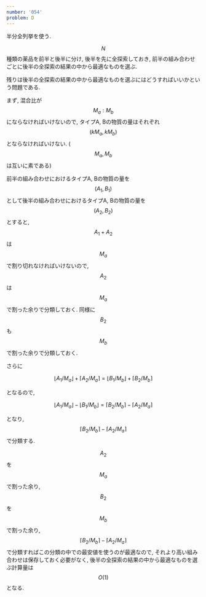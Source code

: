 ```yaml
---
number: '054'
problem: D
---
```

半分全列挙を使う.

$$ N $$ 種類の薬品を前半と後半に分け, 後半を先に全探索しておき, 前半の組み合わせごとに後半の全探索の結果の中から最適なものを選ぶ.

残りは後半の全探索の結果の中から最適なものを選ぶにはどうすればいいかという問題である.

まず, 混合比が $$ M_a : M_b $$ にならなければいけないので, タイプA, Bの物質の量はそれぞれ $$ (kM_a, kM_b) $$ とならなければいけない. ($$ M_a, M_b $$ は互いに素である)

前半の組み合わせにおけるタイプA, Bの物質の量を $$ (A_1, B_1) $$ として後半の組み合わせにおけるタイプA, Bの物質の量を $$ (A_2, B_2) $$ とすると, $$ A_1 + A_2 $$ は $$ M_a $$ で割り切れなければいけないので, $$ A_2 $$ は $$ M_a $$ で割った余りで分類しておく. 同様に $$ B_2 $$ も $$ M_b $$ で割った余りで分類しておく.

さらに

$$ \lfloor A_1/M_a \rfloor + \lceil A_2/M_a \rceil = \lfloor B_1/M_b \rfloor + \lceil B_2/M_b \rceil $$

となるので, 

$$ \lfloor A_1/M_a \rfloor - \lfloor B_1/M_b \rfloor = \lceil B_2/M_b \rceil - \lceil A_2/M_a \rceil $$

となり, $$ \lceil B_2/M_b \rceil - \lceil A_2/M_a \rceil $$ で分類する.

$$ A_2 $$ を $$ M_a $$ で割った余り, $$ B_2 $$ を $$ M_b $$ で割った余り, $$ \lceil B_2/M_b \rceil - \lceil A_2/M_a \rceil $$ で分類すればこの分類の中での最安値を使うのが最適なので, それより高い組み合わせは保存しておく必要がなく, 後半の全探索の結果の中から最適なものを選ぶ計算量は $$ O(1) $$ となる.

